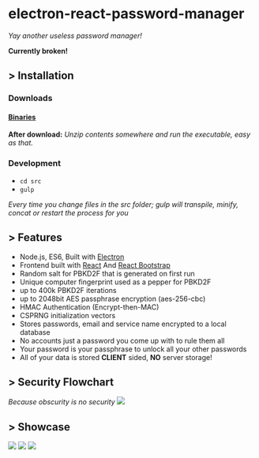 # electron-react-password-manager

*Yay another useless password manager!*

**Currently broken!**

## > Installation

### Downloads

#### [Binaries](https://github.com/michaeldegroot/electron-react-password-manager/releases)

**After download:**
 *Unzip contents somewhere and run the executable, easy as that.*

### Development

-   `cd src`
-   `gulp`

*Every time you change files in the src folder;*
*gulp will transpile, minify, concat or restart the process for you*

## > Features

-   Node.js, ES6, Built with [Electron](http://electron.atom.io/)
-   Frontend built with [React](https://facebook.github.io/react/) And [React Bootstrap](https://react-bootstrap.github.io)
-   Random salt for PBKD2F that is generated on first run
-   Unique computer fingerprint used as a pepper for PBKD2F
-   up to 400k PBKD2F iterations
-   up to 2048bit AES passphrase encryption (aes-256-cbc)
-   HMAC Authentication (Encrypt-then-MAC)
-   CSPRNG initialization vectors
-   Stores passwords, email and service name encrypted to a local database
-   No accounts just a password you come up with to rule them all
-   Your password is your passphrase to unlock all your other passwords
-   All of your data is stored **CLIENT** sided, **NO** server storage!

## > Security Flowchart

*Because obscurity is no security*
![](https://raw.githubusercontent.com/michaeldegroot/electron-react-password-manager/master/project%20related/flowchart4.jpg)

## > Showcase

![](http://i.imgur.com/yJsAW7u.png)
![](http://i.imgur.com/x87128U.png)
![](http://i.imgur.com/GECgz3D.png)

